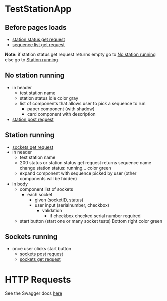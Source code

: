 # TestStationApp

## Before pages loads
- [station status get request](#station-status-get-request)
- [sequence list get request](#sequence-list-get-request)

**Note:** if station status get request returns empty go to [No station running](#no-station-running)
else go to [Station running](#station-running)

## No station running
- in header 
  - test station name
  - station status idle color gray
  - list of components that allows user to pick a sequence to run
    - paper component (with shadow)
    - card component with description
- [station post request](#station-post-request)

## Station running
- [sockets get request](#sockets-get-request)
- in header
  - test station name
  - 200 status or station status get request returns sequence name
    change station status: running... color green
  - expand component with sequence picked by user (other components will be hidden)
- in body
  - component list of sockets
    - each socket 
      - given (socketID, status)
      - user input (serialnumber, checkbox)
        - validation
          - if checkbox checked serial number required
  - start button (start one or many socket tests) Bottom right color green

## Sockets running
- once user clicks start button
  - [sockets post request](#sockets-post-request)
  - [sockets get request](#sockets-get-request)

# HTTP Requests

See the Swagger docs [here](teststand.yml)